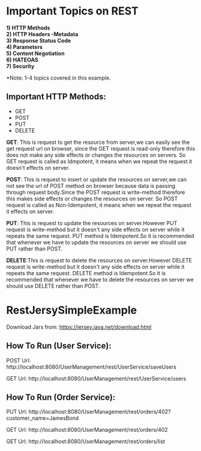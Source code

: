 # Important Topics on REST

<b>1) HTTP Methods</b><br>
<b>2) HTTP Headers -Metadata</b><br>
<b>3) Response Status Code</b><br>
<b>4) Parameters</b><br>
<b>5) Content Negotiation</b><br>
<b>6) HATEOAS</b><br>
<b>7) Security</b><br>

*Note: 1-4 topics covered in this example.

Important HTTP Methods:
------------------------
<ul>
<li>GET</li>
<li>POST</li>
<li>PUT</li>
<li>DELETE</li>
</ul>
<b>GET</b>: This is request to get the resource from server,we can easily see the get request url on browser,
since the GET request is read-only therefore this does not make any side effects or changes the resources on servers.
So GET request is called as Idmpotent, it means when we repeat the request it doesn't effects on server.

<b>POST</b>: This is request to insert or update the resources on server,we can not see the url of POST method on browser because data is passing through 
request body.Since the POST request is write-method therefore this makes side effects or changes the resources on server.
So POST request is called as Non-Idempotent, it means when we repeat the request it effects on server.

<b>PUT</b>: This is request to update the resources on server.However PUT request is write-method but it doesn't any side effects on server while it repeats the same request.
PUT method is Idempotent.So it is recommended that whenever we have to update the resources on server we should use PUT rather than POST.

<b>DELETE</b>:This is request to delete the resources on server.However DELETE request is write-method but it doesn't any side effects on server while it repeats the same request.
DELETE method is Idempotent.So it is recommended that whenever we have to delete the resources on server we should use DELETE rather than POST.


# RestJersySimpleExample

Download Jars from: https://jersey.java.net/download.html

How To Run (User Service):
----------------------------
POST Url:
http://localhost:8080/UserManagement/rest/UserService/saveUsers

GET Url:
http://localhost:8080/UserManagement/rest/UserService/users

How To Run (Order Service):
----------------------------
PUT Url:
http://localhost:8080/UserManagement/rest/orders/402?customer_name=JamesBond

GET Url:
http://localhost:8080/UserManagement/rest/orders/402

GET Url:
http://localhost:8080/UserManagement/rest/orders/list
